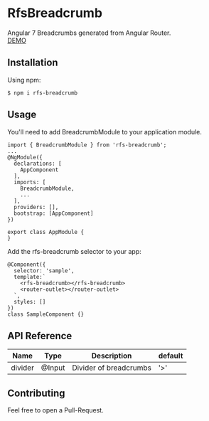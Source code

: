 # RfsBreadcrumb

Angular 7 Breadcrumbs generated from Angular Router.  
[DEMO](https://rfs-breadcrumb.stackblitz.io)

## Installation

Using npm: 
  
`
$ npm i rfs-breadcrumb
`

## Usage
  
You'll need to add BreadcrumbModule to your application module.  
  
```
import { BreadcrumbModule } from 'rfs-breadcrumb';
...
@NgModule({
  declarations: [
    AppComponent
  ],
  imports: [
    BreadcrumbModule,
    ...
  ],
  providers: [],
  bootstrap: [AppComponent]
})

export class AppModule {
}
```
  
Add the rfs-breadcrumb selector to your app:
```
@Component({
  selector: 'sample',
  template:`
    <rfs-breadcrumb></rfs-breadcrumb>
    <router-outlet></router-outlet>
  `,
  styles: []
})
class SampleComponent {}
```  
  
## API Reference

| Name    | Type   | Description            | default |
|---------|--------|------------------------|---------|
| divider | @Input | Divider of breadcrumbs |   '>'   |
  
  
## Contributing
  
Feel free to open a Pull-Request.
